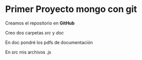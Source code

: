 # Primer Proyecto mongo con git

Creamos el repositorio en **GitHub**

Creo dos carpetas *src* y *doc*

En doc pondré los pdfs de documentación

En src mis archivos .js